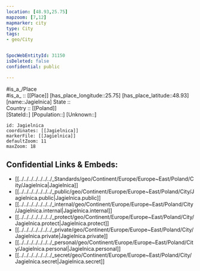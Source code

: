 ```yaml
---
location: [48.93,25.75] 
mapzoom: [7,12] 
mapmarker: city 
type: City
tags:
- geo/City


SpocWebEntityId: 31150
isDeleted: false
confidential: public

---
```

#is_a_/Place  
#is_a_ :: [[Place]] 
[has_place_longitude::25.75] 
[has_place_latitude::48.93] 
[name::Jagielnica] 
State ::  
Country :: [[Poland]]  
[StateId::] 
[Population::] 
[Unknown::] 


```leaflet
id: Jagielnica
coordinates: [[Jagielnica]] 
markerFile: [[Jagielnica]] 
defaultZoom: 11 
maxZoom: 18
```


## Confidential Links & Embeds: 
- [[../../../../../../../_Standards/geo/Continent/Europe/Europe~East/Poland/City/Jagielnica|Jagielnica]] 
- [[../../../../../../../_public/geo/Continent/Europe/Europe~East/Poland/City/Jagielnica.public|Jagielnica.public]] 
- [[../../../../../../../_internal/geo/Continent/Europe/Europe~East/Poland/City/Jagielnica.internal|Jagielnica.internal]] 
- [[../../../../../../../_protect/geo/Continent/Europe/Europe~East/Poland/City/Jagielnica.protect|Jagielnica.protect]] 
- [[../../../../../../../_private/geo/Continent/Europe/Europe~East/Poland/City/Jagielnica.private|Jagielnica.private]] 
- [[../../../../../../../_personal/geo/Continent/Europe/Europe~East/Poland/City/Jagielnica.personal|Jagielnica.personal]] 
- [[../../../../../../../_secret/geo/Continent/Europe/Europe~East/Poland/City/Jagielnica.secret|Jagielnica.secret]] 
